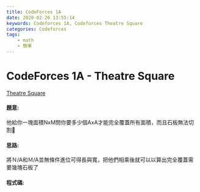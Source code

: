 ```yaml
---
title: CodeForces 1A
date: 2020-02-26 13:55:14
keywords: Codeforces 1A, Codeforces Theatre Square
categories: Codeforces
tags:
    - math
    - 簡單
---
```

# CodeForces 1A - Theatre Square
[Theatre Square](https://codeforces.com/contest/1/problem/A)


#### 題意:
他給你一塊面積NxM問你要多少個AxA才能完全覆蓋所有面積，而且石板無法切割
<!-- more -->
#### 思路:
將Ｎ/A和Ｍ/A並無條件進位可得長與寬，把他們相乘後就可以以算出完全覆蓋需要幾塊石板了

#### 程式碼:
<script src="https://gist.github.com/Daviswww/ac6b4d9fb4e730033bbee2a1bf8827b1.js"></script>